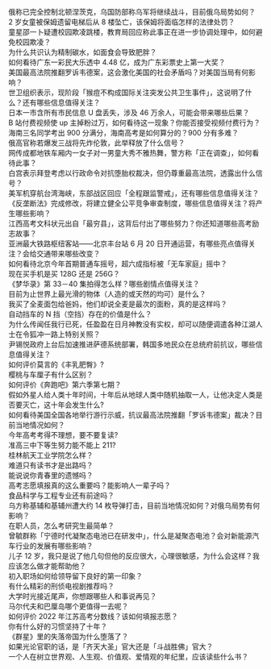 俄称已完全控制北顿涅茨克，乌国防部称乌军将继续战斗，目前俄乌局势如何？  
2 岁女童被保姆遗留电梯后从 8 楼坠亡，该保姆将面临怎样的法律处罚？  
童星邵一卜疑遭校园欺凌跳楼，教育局回应称此事正在进一步协调处理中，如何避免校园欺凌？  
为什么共识认为精制碳水，如面食会导致肥胖？  
如何看待广东一彩民大乐透中 4.48 亿，成为广东彩票史上第一大奖？  
美国最高法院推翻罗诉韦德案，这会激化美国的社会矛盾吗？对美国当局有何影响？  
世卫组织表示，现阶段「猴痘不构成国际关注突发公共卫生事件」，这说明了什么？还有哪些信息值得关注？  
日本一市含所有市民信息 U 盘丢失，涉及 46 万余人，可能会带来哪些后果？  
B 站付费视频使 up 主掉粉过万，如何看待这一现象？你能否接受视频付费行为？  
海南三名同学考出 900 分满分，海南高考是如何算分的？900 分有多难？  
俄高官称若爆发三战将先炸伦敦，此举释放了什么信号？  
网传成都地铁车厢内一女子对一男童大秀不雅热舞，警方称「正在调查」，如何看待此事？  
白宫表示拜登考虑以行政命令对抗堕胎权裁决，但仍尊重最高法院，透露出什么信号？  
美军机穿航台湾海峡，东部战区回应「全程跟监警戒」，还有哪些信息值得关注？  
《反垄断法》完成修改，将建立健全公平竞争审查制度，哪些信息值得关注？将产生哪些影响？  
江西高考文科状元出自「最穷县」，这背后付出了哪些努力？你还知道哪些高考励志故事？  
亚洲最大铁路枢纽客站——北京丰台站 6 月 20 日开通运营，有哪些亮点值得关注？会给交通带来哪些改变？  
如何看待北京今年首期普通车摇号，超六成指标被「无车家庭」摇中？  
现在买手机是买 128G 还是 256G？  
《梦华录》第 33－40 集拍得怎么样？哪些剧情点值得关注？  
目前为止世界上最光滑的物体（人造的或天然的均可）是什么？  
我买了全麦面包给爸妈，他们却说全麦是最次的面粉，真的是这样吗？  
自动挡车的 N 挡（空挡）存在的价值是什么？  
为什么传闻任我行已死，任盈盈在日月神教没有实权，却可以随便调遣各种江湖人士在令狐冲一路上特别关照？  
尹锡悦政府上台后加速推进萨德系统部署，韩国多地民众在总统府前抗议，哪些信息值得关注？  
如何评价莫言的《丰乳肥臀》?  
樱桃与车厘子有什么区别？  
如何评价《奔跑吧》第六季第七期？  
假如外星人给人类十年时间，十年后从地球人类中随机抽取一人，让他决定人类是否要灭亡，这十年会发生什么?  
如何看待美国全国各地举行游行示威，抗议最高法院推翻「罗诉韦德案」裁决？目前当地情况如何？  
今年高考考得不理想，要不要复读?  
准高三中下等生努力能不能上 211?  
桂林航天工业学院怎么样？  
难道只有读书才是出路吗？  
能说说你青春里的遗憾吗？  
高考志愿填报真的这么重要吗？能影响人一辈子吗？  
食品科学与工程专业还有前途吗？  
乌方称基辅和基辅州遭大约 14 枚导弹打击，目前当地情况如何？对俄乌局势有何影响？  
在职人员，怎么考研究生最简单？  
曾毓群称「宁德时代凝聚态电池已在研发中」，什么是凝聚态电池？会对新能源汽车行业的发展有哪些影响？  
儿子 12 岁，我只是说了他几句但他的反应很大，心理很敏感，为什么会这样？我应该怎么做才能帮助他？  
初入职场如何给领导留下良好的第一印象？  
有什么精彩的刑侦电视剧推荐吗？  
大学时光接近尾声，你想跟哪些人和事说再见？  
马尔代夫和巴厘岛哪个更值得一去呢？  
如何评价 2022 年江苏高考分数线？该如何填报志愿？  
你有什么好的习惯坚持了十年？  
《群星》里的失落帝国为什么堕落了？  
如果光论官职的话，是「齐天大圣」官大还是「斗战胜佛」官大？  
一个人在树立世界观、人生观、价值观、爱情观的年纪里，应该读些什么书？  
